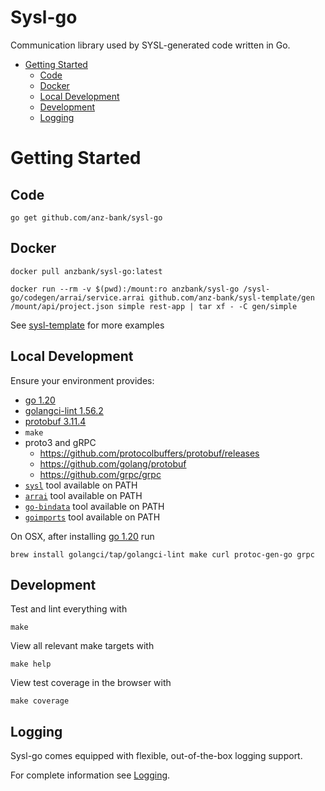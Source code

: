 <h1>Sysl-go</h1>

Communication library used by SYSL-generated code written in Go.

- [Getting Started](#getting-started)
  - [Code](#code)
  - [Docker](#docker)
  - [Local Development](#local-development)
  - [Development](#development)
  - [Logging](#logging)

# Getting Started

## Code

```
go get github.com/anz-bank/sysl-go
```

## Docker

```
docker pull anzbank/sysl-go:latest

docker run --rm -v $(pwd):/mount:ro anzbank/sysl-go /sysl-go/codegen/arrai/service.arrai github.com/anz-bank/sysl-template/gen /mount/api/project.json simple rest-app | tar xf - -C gen/simple
```
See [sysl-template](https://github.com/anz-bank/sysl-template) for more examples

## Local Development

Ensure your environment provides:

- [go 1.20](https://golang.org/doc/install)
- [golangci-lint 1.56.2](https://github.com/golangci/golangci-lint/releases/tag/v1.56.2)
- [protobuf 3.11.4](https://github.com/protocolbuffers/protobuf/)
- `make`
- proto3 and gRPC
  - https://github.com/protocolbuffers/protobuf/releases
  - https://github.com/golang/protobuf
  - https://github.com/grpc/grpc
- [`sysl`](https://sysl.io/docs/installation) tool available on PATH
- [`arrai`](https://arr.ai/docs/install/) tool available on PATH
- [`go-bindata`](https://github.com/go-bindata/go-bindata) tool available on PATH
- [`goimports`](https://pkg.go.dev/golang.org/x/tools/cmd/goimports) tool available on PATH


On OSX, after installing [go 1.20](https://golang.org/doc/install) run

    brew install golangci/tap/golangci-lint make curl protoc-gen-go grpc

## Development

Test and lint everything with

    make

View all relevant make targets with

    make help

View test coverage in the browser with

    make coverage

## Logging

Sysl-go comes equipped with flexible, out-of-the-box logging support.

For complete information see [Logging](./log/README.md).

